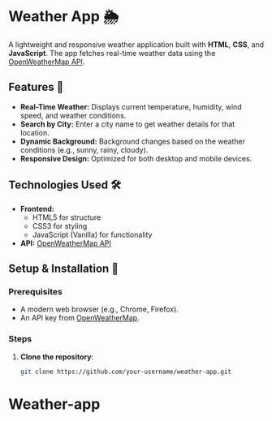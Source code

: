 # Weather App 🌦️

A lightweight and responsive weather application built with **HTML**, **CSS**, and **JavaScript**. The app fetches real-time weather data using the [OpenWeatherMap API](https://openweathermap.org/api).

## Features 🌟

- **Real-Time Weather:** Displays current temperature, humidity, wind speed, and weather conditions.
- **Search by City:** Enter a city name to get weather details for that location.
- **Dynamic Background:** Background changes based on the weather conditions (e.g., sunny, rainy, cloudy).
- **Responsive Design:** Optimized for both desktop and mobile devices.

## Technologies Used 🛠️

- **Frontend:**
  - HTML5 for structure
  - CSS3 for styling
  - JavaScript (Vanilla) for functionality
- **API:** [OpenWeatherMap API](https://openweathermap.org/api)

## Setup & Installation 🚀

### Prerequisites
- A modern web browser (e.g., Chrome, Firefox).
- An API key from [OpenWeatherMap](https://openweathermap.org/api).

### Steps
1. **Clone the repository**:
   ```bash
   git clone https://github.com/your-username/weather-app.git
# Weather-app
